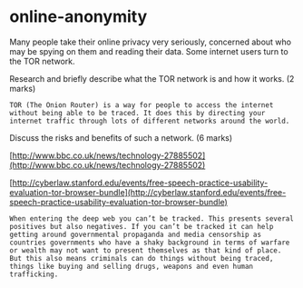online-anonymity
================

Many people take their online privacy very seriously, concerned about who may be spying on them and reading their data. Some internet users turn to the TOR network.

Research and briefly describe what the TOR network is and how it works. (2 marks)

```
TOR (The Onion Router) is a way for people to access the internet without being able to be traced. It does this by directing your internet traffic through lots of different networks around the world.

```

Discuss the risks and benefits of such a network. (6 marks)

[http://www.bbc.co.uk/news/technology-27885502](http://www.bbc.co.uk/news/technology-27885502)

[http://cyberlaw.stanford.edu/events/free-speech-practice-usability-evaluation-tor-browser-bundle](http://cyberlaw.stanford.edu/events/free-speech-practice-usability-evaluation-tor-browser-bundle)


```
When entering the deep web you can’t be tracked. This presents several positives but also negatives. If you can’t be tracked it can help getting around governmental propaganda and media censorship as countries governments who have a shaky background in terms of warfare or wealth may not want to present themselves as that kind of place. But this also means criminals can do things without being traced, things like buying and selling drugs, weapons and even human trafficking.

```
